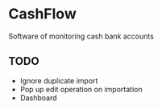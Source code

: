 # CashFlow

Software of monitoring cash bank accounts

## TODO

- Ignore duplicate import
- Pop up edit operation on importation
- Dashboard

